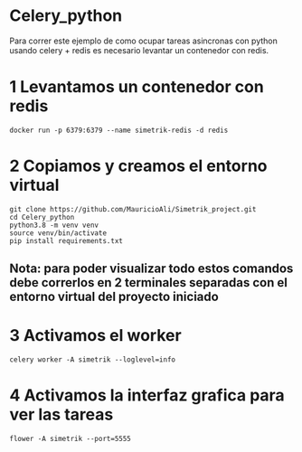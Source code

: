 # Celery_python

Para correr este ejemplo de como ocupar tareas asincronas con python usando celery + redis es necesario levantar un contenedor con redis.
# 1 Levantamos un contenedor con redis 
````
docker run -p 6379:6379 --name simetrik-redis -d redis
````
# 2 Copiamos y creamos el entorno virtual

````
git clone https://github.com/MauricioAli/Simetrik_project.git
cd Celery_python
python3.8 -m venv venv
source venv/bin/activate
pip install requirements.txt

````
## Nota: para poder visualizar todo estos comandos debe correrlos en 2 terminales separadas con el entorno virtual del      proyecto iniciado

# 3 Activamos el worker
````
celery worker -A simetrik --loglevel=info
````
# 4 Activamos la interfaz grafica para ver las tareas
````
flower -A simetrik --port=5555
````
